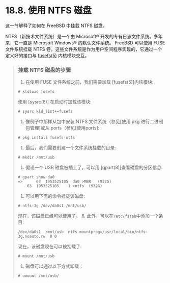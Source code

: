 # 18.8. 使用 NTFS 磁盘

这一节解释了如何在 FreeBSD 中挂载 NTFS 磁盘。

NTFS（新技术文件系统）是一个由 Microsoft® 开发的专有日志文件系统。多年来，它一直是 Microsoft Windows® 的默认文件系统。 FreeBSD 可以使用 FUSE 文件系统挂载 NTFS 卷。这些文件系统是作为用户空间程序实现的，它通过一个定义好的接口与 [fusefs(5)](https://www.freebsd.org/cgi/man.cgi?query=fusefs\&sektion=5\&format=html) 内核模块交互。

> ### 挂载 NTFS 磁盘的步骤
>
> 1. 在使用 FUSE 文件系统之前，我们需要加载 [fusefs(5)]内核模块:
>
> ```
> # kldload fusefs
> ```
>
> 使用 [sysrc(8)] 在启动时加载该模块:
>
> ```
> # sysrc kld_list+=fusefs
> ```
>
> 1. 像例子中那样从包中安装 NTFS 文件系统（参见[使用 pkg 进行二进制包管理]或从 ports（参见[使用ports]:
>
> ```
> # pkg install fusefs-ntfs
> ```
>
> 1. 最后，我们需要创建一个文件系统挂载的目录:
>
> ```
> # mkdir /mnt/usb
> ```
>
> 1. 假设一个 USB 磁盘被插上了。可以用 [gpart(8)]查看磁盘的分区信息:
>
> ```
> # gpart show da0
> =>	  63  1953525105  da0 >MBR   (932G)
>     63  1953525105    1 >ntfs  (932G)
> ```
>
> 1. 可以用下面的命令挂载该磁盘:
>
> ```
> # ntfs-3g /dev/da0s1 /mnt/usb/
> ```
>
> 现在，该磁盘已经可以使用了。 6. 此外，可以在`/etc/fstab`中添加一个条目:
>
> ```
> /dev/da0s1  /mnt/usb	ntfs mountprog=/usr/local/bin/ntfs-3g,noauto,rw  0 0
> ```
>
> 现在，该磁盘现在可以被挂载了:
>
> ```
> # mount /mnt/usb
> ```
>
> 1. 磁盘可以通过以下方式卸载：
>
> ```
> # umount /mnt/usb/
> ```
